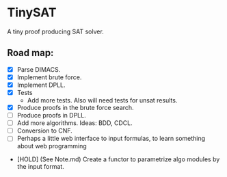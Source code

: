 # TinySAT

A tiny proof producing SAT solver.

## Road map:
  - [x] Parse DIMACS.
  - [x] Implement brute force.
  - [x] Implement DPLL.
  - [x] Tests
    + Add more tests. Also will need tests for unsat results.
  - [x] Produce proofs in the brute force search.
  - [ ] Produce proofs in DPLL.
  - [ ] Add more algorithms. Ideas: BDD, CDCL.
  - [ ] Conversion to CNF.
  - [ ] Perhaps a little web interface to input formulas, to learn something about web programming
  - [HOLD] (See Note.md) Create a functor to parametrize algo modules by the input format.
